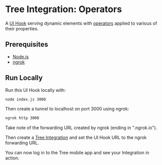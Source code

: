 # Tree Integration: Operators

A [UI Hook](https://treedocs.now.sh/docs/v1/hooks/ui/introduction/) serving dynamic elements with [operators](https://treedocs.now.sh/docs/v1/advanced/operators/) applied to various of their properties.

## Prerequisites

- [Node.js](https://nodejs.org)
- [ngrok](https://ngrok.com)

## Run Locally

Run this UI Hook locally with:

```bash
node index.js 3000
```

Then create a tunnel to localhost on port 3000 using ngrok:

```bash
ngrok http 3000
```

Take note of the forwarding URL created by ngrok (ending in ".ngrok.io").

Then create a [Tree Integration](https://treedocs.now.sh/docs/v1/getting-started/) and set the UI Hook URL to the ngrok forwarding URL.

You can now log in to the Tree mobile app and see your Integration in action.
